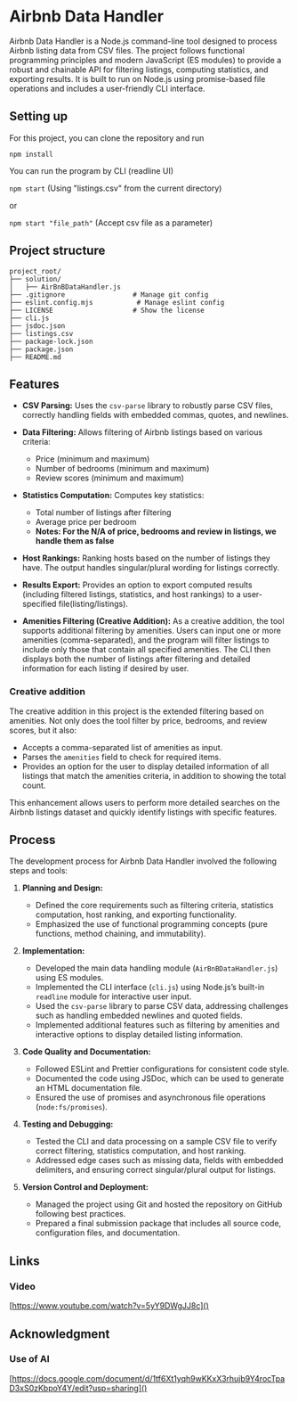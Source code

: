 # Airbnb Data Handler

Airbnb Data Handler is a Node.js command-line tool designed to process Airbnb listing data from CSV files. The project follows functional programming principles and modern JavaScript (ES modules) to provide a robust and chainable API for filtering listings, computing statistics, and exporting results. It is built to run on Node.js using promise-based file operations and includes a user-friendly CLI interface.

## Setting up

For this project, you can clone the repository and run

`npm install`

You can run the program by CLI (readline UI)

`npm start` (Using "listings.csv" from the current directory)

or

`npm start "file_path"` (Accept csv file as a parameter)

## Project structure

```
project_root/
├── solution/
│   ├── AirBnBDataHandler.js
├── .gitignore                 # Manage git config
├── eslint.config.mjs           # Manage eslint config
├── LICENSE                    # Show the license
├── cli.js
├── jsdoc.json
├── listings.csv
├── package-lock.json
├── package.json
├── README.md
```

## Features

- **CSV Parsing:** Uses the `csv-parse` library to robustly parse CSV files, correctly handling fields with embedded commas, quotes, and newlines.
- **Data Filtering:** Allows filtering of Airbnb listings based on various criteria:

  - Price (minimum and maximum)
  - Number of bedrooms (minimum and maximum)
  - Review scores (minimum and maximum)
- **Statistics Computation:** Computes key statistics:

  - Total number of listings after filtering
  - Average price per bedroom
  - **Notes: For the N/A of price, bedrooms and review in listings, we handle them as false**
- **Host Rankings:** Ranking hosts based on the number of listings they have. The output handles singular/plural wording for listings correctly.
- **Results Export:** Provides an option to export computed results (including filtered listings, statistics, and host rankings) to a user-specified file(listing/listings).
- **Amenities Filtering (Creative Addition):**
  As a creative addition, the tool supports additional filtering by amenities. Users can input one or more amenities (comma-separated), and the program will filter listings to include only those that contain all specified amenities. The CLI then displays both the number of listings after filtering and detailed information for each listing if desired by user.

### Creative addition

The creative addition in this project is the extended filtering based on amenities. Not only does the tool filter by price, bedrooms, and review scores, but it also:

- Accepts a comma-separated list of amenities as input.
- Parses the `amenities` field to check for required items.
- Provides an option for the user to display detailed information of all listings that match the amenities criteria, in addition to showing the total count.

This enhancement allows users to perform more detailed searches on the Airbnb listings dataset and quickly identify listings with specific features.

## Process

The development process for Airbnb Data Handler involved the following steps and tools:

1. **Planning and Design:**

   - Defined the core requirements such as filtering criteria, statistics computation, host ranking, and exporting functionality.
   - Emphasized the use of functional programming concepts (pure functions, method chaining, and immutability).
2. **Implementation:**

   - Developed the main data handling module (`AirBnBDataHandler.js`) using ES modules.
   - Implemented the CLI interface (`cli.js`) using Node.js’s built-in `readline` module for interactive user input.
   - Used the `csv-parse` library to parse CSV data, addressing challenges such as handling embedded newlines and quoted fields.
   - Implemented additional features such as filtering by amenities and interactive options to display detailed listing information.
3. **Code Quality and Documentation:**

   - Followed ESLint and Prettier configurations for consistent code style.
   - Documented the code using JSDoc, which can be used to generate an HTML documentation file.
   - Ensured the use of promises and asynchronous file operations (`node:fs/promises`).
4. **Testing and Debugging:**

   - Tested the CLI and data processing on a sample CSV file to verify correct filtering, statistics computation, and host ranking.
   - Addressed edge cases such as missing data, fields with embedded delimiters, and ensuring correct singular/plural output for listings.
5. **Version Control and Deployment:**

   - Managed the project using Git and hosted the repository on GitHub following best practices.
   - Prepared a final submission package that includes all source code, configuration files, and documentation.

## Links

### Video

[https://www.youtube.com/watch?v=5yY9DWgJJ8c]()

## Acknowledgment

### Use of AI

[https://docs.google.com/document/d/1tf6Xt1yqh9wKKxX3rhujb9Y4rocTpaD3xS0zKbpoY4Y/edit?usp=sharing]()
